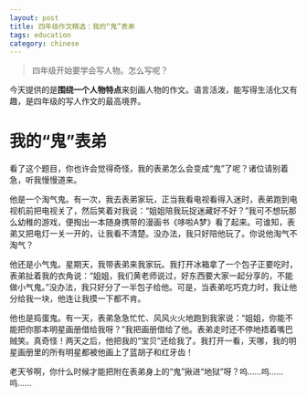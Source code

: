 ```yaml
---
layout: post
title: 四年级作文精选：我的“鬼”表弟
tags: education
category: chinese
---
```


> 四年级开始要学会写人物。怎么写呢？

今天提供的是**围绕一个人物特点**来刻画人物的作文。语言活泼，能写得生活化又有趣，是四年级的写人作文的最高境界。

# 我的“鬼”表弟

看了这个题目，你也许会觉得奇怪，我的表弟怎么会变成“鬼”了呢？诸位请别着急，听我慢慢道来。

他是一个淘气鬼。有一次，我去表弟家玩，正当我看电视看得入迷时，表弟跑到电视机前把电视关了，然后笑着对我说：“姐姐陪我玩捉迷藏好不好？”我可不想玩那么幼稚的游戏，便掏出一本随身携带的漫画书《哆啦A梦》看了起来。可谁知，表弟又把电灯一关一开的，让我看不清楚。没办法，我只好陪他玩了。你说他淘气不淘气？

他还是小气鬼。星期天，我带表弟来我家玩。我打开冰箱拿了一个包子正要吃时，表弟扯着我的衣角说：“姐姐，我们黄老师说过，好东西要大家一起分享的，不能做小气鬼。”没办法，我只好分了一半包子给他。可是，当表弟吃巧克力时，我让他分给我一块，他连让我摸一下都不肯。

他也是捣蛋鬼。有一天，表弟急急忙忙、风风火火地跑到我家说：“姐姐，你能不能把你那本明星画册借给我呀？”我把画册借给了他。表弟走时还不停地捂着嘴巴贼笑。真奇怪！两天之后，他把我的“宝贝”还给我了。我打开一看，天哪，我的明星画册里的所有明星都被他画上了蓝胡子和红牙齿！

老天爷啊，你什么时候才能把附在表弟身上的“鬼”揪进“地狱”呀？呜……呜……呜……